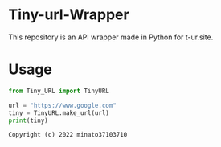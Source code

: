 # Tiny-url-Wrapper
This repository is an API wrapper made in Python for t-ur.site.

# Usage
```python
from Tiny_URL import TinyURL

url = "https://www.google.com"
tiny = TinyURL.make_url(url)
print(tiny)
```
`Copyright (c) 2022 minato37103710`
